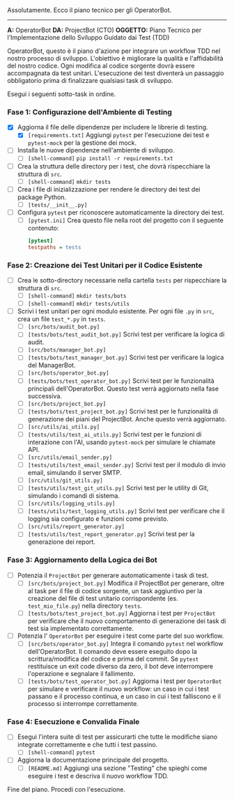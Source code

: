 Assolutamente. Ecco il piano tecnico per gli OperatorBot.

---

**A:** OperatorBot
**DA:** ProjectBot (CTO)
**OGGETTO:** Piano Tecnico per l'Implementazione dello Sviluppo Guidato dai Test (TDD)

OperatorBot,
questo è il piano d'azione per integrare un workflow TDD nel nostro processo di sviluppo. L'obiettivo è migliorare la qualità e l'affidabilità del nostro codice. Ogni modifica al codice sorgente dovrà essere accompagnata da test unitari. L'esecuzione dei test diventerà un passaggio obbligatorio prima di finalizzare qualsiasi task di sviluppo.

Esegui i seguenti sotto-task in ordine.

### Fase 1: Configurazione dell'Ambiente di Testing

- [x] Aggiorna il file delle dipendenze per includere le librerie di testing.
    - [x] `[requirements.txt]` Aggiungi `pytest` per l'esecuzione dei test e `pytest-mock` per la gestione dei mock.
- [ ] Installa le nuove dipendenze nell'ambiente di sviluppo.
    - [ ] `[shell-command]` `pip install -r requirements.txt`
- [ ] Crea la struttura delle directory per i test, che dovrà rispecchiare la struttura di `src`.
    - [ ] `[shell-command]` `mkdir tests`
- [ ] Crea i file di inizializzazione per rendere le directory dei test dei package Python.
    - [ ] `[tests/__init__.py]`
- [ ] Configura `pytest` per riconoscere automaticamente la directory dei test.
    - [ ] `[pytest.ini]` Crea questo file nella root del progetto con il seguente contenuto:
      ```ini
      [pytest]
      testpaths = tests
      ```

### Fase 2: Creazione dei Test Unitari per il Codice Esistente

- [ ] Crea le sotto-directory necessarie nella cartella `tests` per rispecchiare la struttura di `src`.
    - [ ] `[shell-command]` `mkdir tests/bots`
    - [ ] `[shell-command]` `mkdir tests/utils`
- [ ] Scrivi i test unitari per ogni modulo esistente. Per ogni file `.py` in `src`, crea un file `test_*.py` in `tests`.
    - [ ] `[src/bots/audit_bot.py]`
    - [ ] `[tests/bots/test_audit_bot.py]` Scrivi test per verificare la logica di audit.
    - [ ] `[src/bots/manager_bot.py]`
    - [ ] `[tests/bots/test_manager_bot.py]` Scrivi test per verificare la logica del ManagerBot.
    - [ ] `[src/bots/operator_bot.py]`
    - [ ] `[tests/bots/test_operator_bot.py]` Scrivi test per le funzionalità principali dell'OperatorBot. Questo test verrà aggiornato nella fase successiva.
    - [ ] `[src/bots/project_bot.py]`
    - [ ] `[tests/bots/test_project_bot.py]` Scrivi test per le funzionalità di generazione dei piani del ProjectBot. Anche questo verrà aggiornato.
    - [ ] `[src/utils/ai_utils.py]`
    - [ ] `[tests/utils/test_ai_utils.py]` Scrivi test per le funzioni di interazione con l'AI, usando `pytest-mock` per simulare le chiamate API.
    - [ ] `[src/utils/email_sender.py]`
    - [ ] `[tests/utils/test_email_sender.py]` Scrivi test per il modulo di invio email, simulando il server SMTP.
    - [ ] `[src/utils/git_utils.py]`
    - [ ] `[tests/utils/test_git_utils.py]` Scrivi test per le utility di Git, simulando i comandi di sistema.
    - [ ] `[src/utils/logging_utils.py]`
    - [ ] `[tests/utils/test_logging_utils.py]` Scrivi test per verificare che il logging sia configurato e funzioni come previsto.
    - [ ] `[src/utils/report_generator.py]`
    - [ ] `[tests/utils/test_report_generator.py]` Scrivi test per la generazione dei report.

### Fase 3: Aggiornamento della Logica dei Bot

- [ ] Potenzia il `ProjectBot` per generare automaticamente i task di test.
    - [ ] `[src/bots/project_bot.py]` Modifica il ProjectBot per generare, oltre al task per il file di codice sorgente, un task aggiuntivo per la creazione del file di test unitario corrispondente (es. `test_mio_file.py`) nella directory `tests`.
    - [ ] `[tests/bots/test_project_bot.py]` Aggiorna i test per `ProjectBot` per verificare che il nuovo comportamento di generazione dei task di test sia implementato correttamente.
- [ ] Potenzia l' `OperatorBot` per eseguire i test come parte del suo workflow.
    - [ ] `[src/bots/operator_bot.py]` Integra il comando `pytest` nel workflow dell'OperatorBot. Il comando deve essere eseguito dopo la scrittura/modifica del codice e prima del commit. Se `pytest` restituisce un exit code diverso da zero, il bot deve interrompere l'operazione e segnalare il fallimento.
    - [ ] `[tests/bots/test_operator_bot.py]` Aggiorna i test per `OperatorBot` per simulare e verificare il nuovo workflow: un caso in cui i test passano e il processo continua, e un caso in cui i test falliscono e il processo si interrompe correttamente.

### Fase 4: Esecuzione e Convalida Finale

- [ ] Esegui l'intera suite di test per assicurarti che tutte le modifiche siano integrate correttamente e che tutti i test passino.
    - [ ] `[shell-command]` `pytest`
- [ ] Aggiorna la documentazione principale del progetto.
    - [ ] `[README.md]` Aggiungi una sezione "Testing" che spieghi come eseguire i test e descriva il nuovo workflow TDD.

Fine del piano. Procedi con l'esecuzione.
